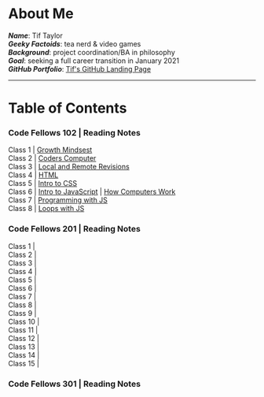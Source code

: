 # About Me
_**Name**_: Tif Taylor   
_**Geeky Factoids**_: tea nerd & video games    
_**Background**_: project coordination/BA in philosophy    
_**Goal**_: seeking a full career transition in January 2021  
_**GitHub Portfolio**_: [Tif's GitHub Landing Page](https://github.com/tiftaylor)

---

# Table of Contents

### Code Fellows 102 | Reading Notes
Class 1 \| [Growth Mindsest](growth-mindset.md)  
Class 2 \| [Coders Computer](coders-computer.md)  
Class 3 \| [Local and Remote Revisions](git-intro.md)   
Class 4 \| [HTML](html-structure.md)   
Class 5 \| [Intro to CSS](css-intro.md)   
Class 6 \| [Intro to JavaScript](js-intro.md) \| [How Computers Work](computers.md)     
Class 7 \| [Programming with JS](moreJS.md)   
Class 8 \| [Loops with JS](loops.md)  

### Code Fellows 201 | Reading Notes
Class 1 \|  
Class 2 \|  
Class 3 \|  
Class 4 \|  
Class 5 \|  
Class 6 \|  
Class 7 \|  
Class 8 \|  
Class 9 \|  
Class 10 \|  
Class 11 \|  
Class 12 \|  
Class 13 \|  
Class 14 \|  
Class 15 \|  

### Code Fellows 301 | Reading Notes


